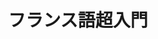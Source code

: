 ---
title: "フランス語超入門" 
publishDate: 2025-08-20
excerpt: "第4講　誰が言うかで動詞がかわる"
image: '~/assets/images/tri.png'
category: "フランス語超入門"
tags:
- フランス語
- 人称変化
---